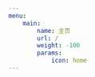 ```yaml
---
menu:
    main:
        name: 主页
        url: /
        weight: -100
        params:
            icon: home
---
```

